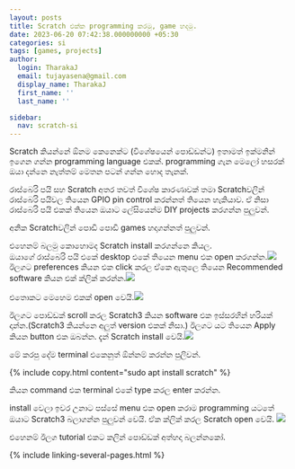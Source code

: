 ```yaml
---
layout: posts
title: Scratch එක්ක programming කරමු, game හදමු.
date: 2023-06-20 07:42:38.000000000 +05:30
categories: si
tags: [games, projects]
author:
  login: TharakaJ
  email: tujayasena@gmail.com
  display_name: TharakaJ
  first_name: ''
  last_name: ''

sidebar:
  nav: scratch-si
---
```

<p><span>Scratch කියන්නේ ඕනම කෙනෙක්ට (විශේෂයෙන් පොඩ්ඩන්ට) ඉතාමත් ඉක්මනින් ඉගෙන ගන්න programming language එකක්. programming ගැන මෙලෝ හසරක් ඔයා දන්නෙ නැත්තම් මෙතන පටන් ගන්න හොද තැනක්.</span></p>


<p><span>රාස්බෙරි පයි සහ Scratch අතර තවත් විශේෂ කාරණාවක් තමා Scratchවලින් රාස්බෙරි පයිවල තියෙන GPIO pin control කරන්නත් තියෙන හැකියාව. ඒ නිසා රාස්බෙරි පයි එකක් තියෙන ඔයාට ලේසියෙන්ම DIY projects කරගන්න පුලුවන්.</span></p>
<p><span>අනික Scratchවලින් පොඩි පොඩි games හදාගන්නත් පුලුවන්.</span></p>
<p><span>එහෙනම් බලමු කොහොමද Scratch install කරගන්නෙ කියල.</span><br /><span>ඔයාගේ රාස්බෙරි පයි එකේ desktop එකේ තියෙන menu එක open කරගන්න.<img src="{{ site.baseurl }}/static/2023/06/raspbian-menu.png" /></span><br /><span>ඊලගට preferences කියන එක click කරල ඒකෙ ඇතුලෙ තියෙන Recommended software කියන එක් ක්ලික් කරන්න.<img src="{{ site.baseurl }}/static/2023/06/menupreferencesrecomended-software.png" /> </span></p>
<p><span>එතොකට මෙහෙම එකක් open වෙයි.<img src="{{ site.baseurl }}/static/2023/06/recomended-software.png" /></span></p>
<p><span>ඊලගට පොඩ්ඩක් scroll කරල Scratch3 කියන software එක ඉස්සරහින් හරියක් දාන්න.(Scratch3 කියන්නෙ අලුත් version එකක් නිසා.) ඊලගට යට තියෙන Apply කියන button එක ඔබන්න. දැන් Scratch install වෙයි.<img src="{{ site.baseurl }}/static/2023/06/installing-scratch3.png" /></span></p>
<p><span></span></p>
<p><span></span></p>
<p><span>මේ කරපු දේම terminal එකෙනුත් ඕන්නම් කරන්න පුලිවන්.</span></p>
{% include copy.html content="sudo apt install scratch" %}
<p><span>කියන command එක terminal එකේ type කරල enter කරන්න.</span></p>
<p><span></span></p>
<p><span>install වෙලා ඉවර උනාට පස්සේ menu එක open කරාම programming යටතේ ඔයාට Scratch3 බලාගන්න පුලුවන් වෙයි. ඒක ක්ලික් කරල Scratch open වෙයි. <img src="{{ site.baseurl }}/static/2023/06/menuprogrammingscratch3.png" /></span></p>
<p><span>එහෙනම් ඊලග tutorial එකට කලින් පොඩ්ඩක් අත්හදා බලන්නකෝ.</span></p>

{% include linking-several-pages.html %}
